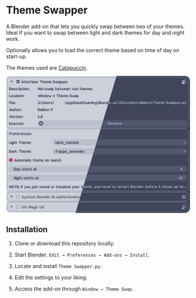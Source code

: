 # Theme Swapper

A Blender add-on that lets you quickly swap between two of your themes. Ideal if you want to swap between light and dark themes for day and night work.

Optionally allows you to load the correct theme based on time of day on start-up.

The themes used are [Catppuccin](https://github.com/Dalibor-P/blender).

![Add-on screenshot](screenshots/settings.png)

## Installation

1. Clone or download this repository locally.

2. Start Blender. `Edit → Preferences → Add-ons → Install`.

3. Locate and install `Theme Swapper.py`.

4. Edit the settings to your liking.

5. Access the add-on through `Window → Theme Swap`.

